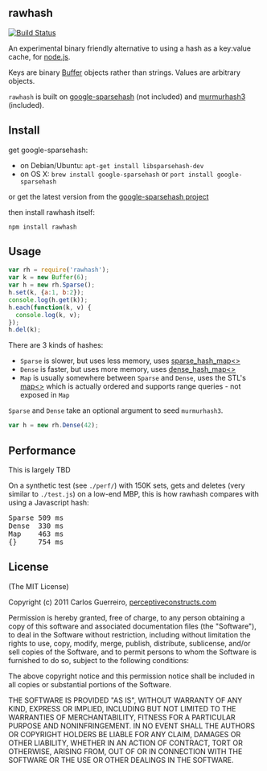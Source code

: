 rawhash
-------

[![Build Status](https://secure.travis-ci.org/pconstr/rawhash.png)](http://travis-ci.org/pconstr/rawhash)

An experimental binary friendly alternative to using a hash as a key:value cache, for [node.js](http://www.nodejs.org).

Keys are binary [Buffer](http://nodejs.org/docs/v0.6.5/api/buffers.html) objects rather than strings. Values are arbitrary objects.

`rawhash` is built on [google-sparsehash](http://code.google.com/p/google-sparsehash) (not included) and [murmurhash3](http://code.google.com/p/smhasher/) (included).

Install
-------

get google-sparsehash:

*  on Debian/Ubuntu:  `apt-get install libsparsehash-dev`
*  on OS X: `brew install google-sparsehash` or `port install google-sparsehash`

or get the latest version from the [google\-sparsehash project](http://code.google.com/p/google-sparsehash/downloads/list)

then install rawhash itself:

`npm install rawhash`

Usage
-----

```javascript
var rh = require('rawhash');
var k = new Buffer(6);
var h = new rh.Sparse();
h.set(k, {a:1, b:2});
console.log(h.get(k));
h.each(function(k, v) {
  console.log(k, v);
});
h.del(k);
```

There are 3 kinds of hashes:

*  `Sparse` is slower, but uses less memory, uses [sparse\_hash\_map<>](http://google-sparsehash.googlecode.com/svn/trunk/doc/sparse_hash_map.html)
*  `Dense` is faster, but uses more memory, uses [dense\_hash\_map<>](http://google-sparsehash.googlecode.com/svn/trunk/doc/dense_hash_map.html)
*  `Map` is usually somewhere between `Sparse` and `Dense`, uses the STL's [map<>](http://www.sgi.com/tech/stl/Map.html) which is actually ordered and supports range queries - not exposed in `Map`

`Sparse` and `Dense` take an optional argument to seed `murmurhash3`.

```javascript
var h = new rh.Dense(42);
```

Performance
-----------

This is largely TBD

On a synthetic test (see `./perf/`) with 150K sets, gets and deletes (very similar to `./test.js`) on a low-end MBP, this is how rawhash compares with using a Javascript hash:

<pre>
Sparse 509 ms
Dense  330 ms
Map    463 ms
{}     754 ms
</pre>

License
-------

(The MIT License)

Copyright (c) 2011 Carlos Guerreiro, [perceptiveconstructs.com](http://perceptiveconstructs.com)

Permission is hereby granted, free of charge, to any person obtaining
a copy of this software and associated documentation files (the
"Software"), to deal in the Software without restriction, including
without limitation the rights to use, copy, modify, merge, publish,
distribute, sublicense, and/or sell copies of the Software, and to
permit persons to whom the Software is furnished to do so, subject to
the following conditions:

The above copyright notice and this permission notice shall be
included in all copies or substantial portions of the Software.

THE SOFTWARE IS PROVIDED "AS IS", WITHOUT WARRANTY OF ANY KIND,
EXPRESS OR IMPLIED, INCLUDING BUT NOT LIMITED TO THE WARRANTIES OF
MERCHANTABILITY, FITNESS FOR A PARTICULAR PURPOSE AND
NONINFRINGEMENT. IN NO EVENT SHALL THE AUTHORS OR COPYRIGHT HOLDERS BE
LIABLE FOR ANY CLAIM, DAMAGES OR OTHER LIABILITY, WHETHER IN AN ACTION
OF CONTRACT, TORT OR OTHERWISE, ARISING FROM, OUT OF OR IN CONNECTION
WITH THE SOFTWARE OR THE USE OR OTHER DEALINGS IN THE SOFTWARE.
